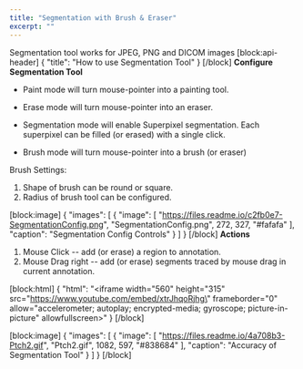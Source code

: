 ```yaml
---
title: "Segmentation with Brush & Eraser"
excerpt: ""
---
```

Segmentation tool works for JPEG, PNG and DICOM images
[block:api-header]
{
  "title": "How to use Segmentation Tool"
}
[/block]
**Configure Segmentation Tool**

* Paint mode will turn mouse-pointer into a painting tool.
* Erase mode will turn mouse-pointer into an eraser.


* Segmentation mode will enable Superpixel segmentation. Each superpixel can be filled (or erased) with a single click.
* Brush mode will turn mouse-pointer into a brush (or eraser)

Brush Settings:
1. Shape of brush can be round or square.
2. Radius of brush tool can be configured.

[block:image]
{
  "images": [
    {
      "image": [
        "https://files.readme.io/c2fb0e7-SegmentationConfig.png",
        "SegmentationConfig.png",
        272,
        327,
        "#fafafa"
      ],
      "caption": "Segmentation Config Controls"
    }
  ]
}
[/block]
**Actions**
1. Mouse Click -- add (or erase) a region to annotation.
2. Mouse Drag right -- add (or erase) segments traced by mouse drag in current annotation.

[block:html]
{
  "html": "<iframe width=\"560\" height=\"315\" src=\"https://www.youtube.com/embed/xtrJhqoRjhg\" frameborder=\"0\" allow=\"accelerometer; autoplay; encrypted-media; gyroscope; picture-in-picture\" allowfullscreen></iframe>"
}
[/block]

[block:image]
{
  "images": [
    {
      "image": [
        "https://files.readme.io/4a708b3-Ptch2.gif",
        "Ptch2.gif",
        1082,
        597,
        "#838684"
      ],
      "caption": "Accuracy of Segmentation Tool"
    }
  ]
}
[/block]